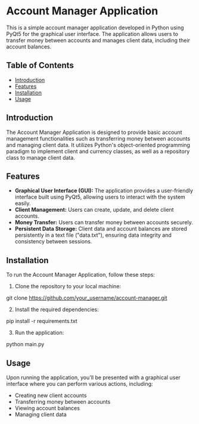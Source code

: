 # Account Manager Application

This is a simple account manager application developed in Python using PyQt5 for the graphical user interface. The application allows users to transfer money between accounts and manages client data, including their account balances.

## Table of Contents

- [Introduction](#introduction)
- [Features](#features)
- [Installation](#installation)
- [Usage](#usage)

## Introduction

The Account Manager Application is designed to provide basic account management functionalities such as transferring money between accounts and managing client data. It utilizes Python's object-oriented programming paradigm to implement client and currency classes, as well as a repository class to manage client data.

## Features

- **Graphical User Interface (GUI):** The application provides a user-friendly interface built using PyQt5, allowing users to interact with the system easily.
- **Client Management:** Users can create, update, and delete client accounts.
- **Money Transfer:** Users can transfer money between accounts securely.
- **Persistent Data Storage:** Client data and account balances are stored persistently in a text file ("data.txt"), ensuring data integrity and consistency between sessions.

## Installation

To run the Account Manager Application, follow these steps:

1. Clone the repository to your local machine:

  git clone https://github.com/your_username/account-manager.git

2. Install the required dependencies:

  pip install -r requirements.txt

3. Run the application:

  python main.py



## Usage

Upon running the application, you'll be presented with a graphical user interface where you can perform various actions, including:

- Creating new client accounts
- Transferring money between accounts
- Viewing account balances
- Managing client data

